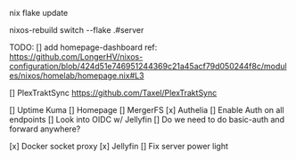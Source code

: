 
nix flake update

nixos-rebuild switch --flake .#server  


TODO:
[] add homepage-dashboard
    ref: https://github.com/LongerHV/nixos-configuration/blob/424d51e746951244369c21a45acf79d050244f8c/modules/nixos/homelab/homepage.nix#L3

[] PlexTraktSync
    https://github.com/Taxel/PlexTraktSync

[] Uptime Kuma
[] Homepage
[] MergerFS
[x] Authelia
[] Enable Auth on all endpoints
[] Look into OIDC w/ Jellyfin
[] Do we need to do basic-auth and forward anywhere?

[x] Docker socket proxy
[x] Jellyfin
[] Fix server power light
